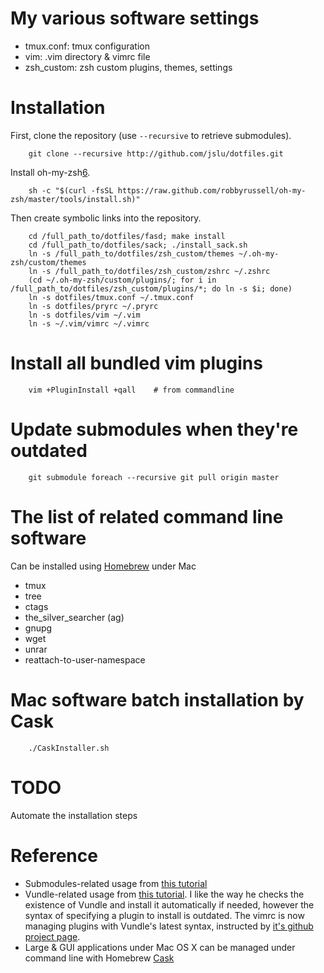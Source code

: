 # My various software settings
* tmux.conf: tmux configuration
* vim: .vim directory & vimrc file
* zsh_custom: zsh custom plugins, themes, settings

# Installation
First, clone the repository (use `--recursive` to retrieve submodules).

~~~
	git clone --recursive http://github.com/jslu/dotfiles.git
~~~

Install oh-my-zsh[6].

~~~
    sh -c "$(curl -fsSL https://raw.github.com/robbyrussell/oh-my-zsh/master/tools/install.sh)"
~~~

Then create symbolic links into the repository.

~~~
    cd /full_path_to/dotfiles/fasd; make install
    cd /full_path_to/dotfiles/sack; ./install_sack.sh
	ln -s /full_path_to/dotfiles/zsh_custom/themes ~/.oh-my-zsh/custom/themes
	ln -s /full_path_to/dotfiles/zsh_custom/zshrc ~/.zshrc
	(cd ~/.oh-my-zsh/custom/plugins/; for i in /full_path_to/dotfiles/zsh_custom/plugins/*; do ln -s $i; done)
	ln -s dotfiles/tmux.conf ~/.tmux.conf
	ln -s dotfiles/pryrc ~/.pryrc
	ln -s dotfiles/vim ~/.vim
	ln -s ~/.vim/vimrc ~/.vimrc
~~~

# Install all bundled vim plugins

~~~
	vim +PluginInstall +qall	# from commandline
~~~

# Update submodules when they're outdated

~~~
	git submodule foreach --recursive git pull origin master
~~~

# The list of related command line software
Can be installed using [Homebrew][1] under Mac

* tmux
* tree
* ctags
* the_silver_searcher (ag)
* gnupg
* wget
* unrar
* reattach-to-user-namespace

# Mac software batch installation by Cask

~~~
    ./CaskInstaller.sh
~~~

# TODO
Automate the installation steps

# Reference
* Submodules-related usage from [this tutorial][2]
* Vundle-related usage from [this tutorial][3]. I like the way he checks the existence of Vundle and install it automatically if needed, however the syntax of specifying a plugin to install is outdated. The vimrc is now managing plugins with Vundle's latest syntax, instructed by [it's github project page][4].
* Large & GUI applications under Mac OS X can be managed under command line with Homebrew [Cask][5]

[1]: http://brew.sh/    "Homebrew - The missing package manager for OS X"
[2]: http://blog.chh.tw/posts/git-submodule/	"Git Submodule 用法筆記"
[3]: http://blog.chh.tw/posts/vim-vundle/	"更好用的 Vim 外掛管理工具：Vundle"
[4]: https://github.com/gmarik/Vundle.vim	"Vundle, the plug-in manager for Vim"
[5]: http://caskroom.io/    "Cask"
[6]: https://github.com/robbyrussell/oh-my-zsh  "oh-my-zsh"
